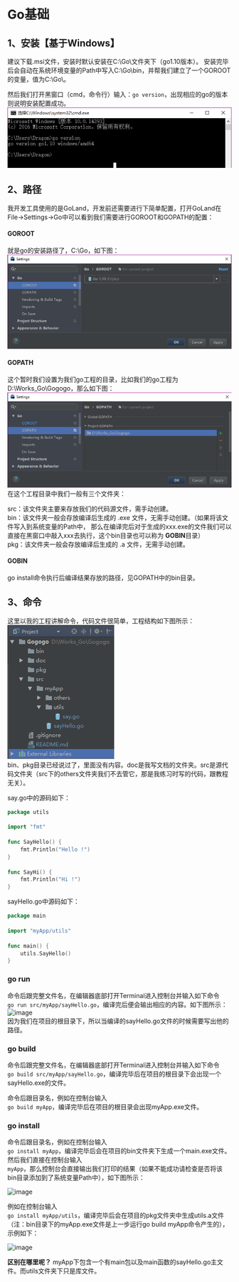 # Go基础

## 1、安装【基于Windows】
  建议下载.msi文件，安装时默认安装在C:\Go\文件夹下（go1.10版本）。
  安装完毕后会自动在系统环境变量的Path中写入C:\Go\bin，并帮我们建立了一个GOROOT的变量，值为C:\Go\。
  
  然后我们打开黑窗口（cmd，命令行）输入：```go version```，出现相应的go的版本则说明安装配置成功。
  ![image](img/1_version.png)  
  
## 2、路径
  我开发工具使用的是GoLand，开发前还需要进行下简单配置，打开GoLand在File->Settings->Go中可以看到我们需要进行GOROOT和GOPATH的配置：  
  
#### GOROOT
  就是go的安装路径了，C:\Go，如下图：
  ![image](img/1_goroot.png)  
  
#### GOPATH  
  这个暂时我们设置为我们go工程的目录，比如我们的go工程为D:\Works_Go\Gogogo，那么如下图：
  ![image](img/1_gopath.png)   
  在这个工程目录中我们一般有三个文件夹：
  
  src：该文件夹主要来存放我们的代码源文件，需手动创建。  
  bin：该文件夹一般会存放编译后生成的 .exe 文件，无需手动创建。（如果将该文件写入到系统变量的Path中，
  那么在编译完后对于生成的xxx.exe的文件我们可以直接在黑窗口中敲入xxx去执行，这个bin目录也可以称为 **GOBIN**目录）  
  pkg：该文件夹一般会存放编译后生成的 .a 文件，无需手动创建。  
  
#### GOBIN
  go install命令执行后编译结果存放的路径，见GOPATH中的bin目录。
  
  
## 3、命令
这里以我的工程讲解命令，代码文件很简单，工程结构如下图所示：  
![image](img/1_project.png)  
bin、pkg目录已经说过了，里面没有内容。doc是我写文档的文件夹。src是源代码文件夹（src下的others文件夹我们不去管它，那是我练习时写的代码，跟教程无关）。  

say.go中的源码如下：
```go
package utils

import "fmt"

func SayHello() {
	fmt.Println("Hello !")
}

func SayHi() {
	fmt.Println("Hi !")
}

```  

sayHello.go中源码如下：
```go
package main

import "myApp/utils"

func main() {
	utils.SayHello()
}

```

### go run  
  命令后跟完整文件名，在编辑器底部打开Terminal进入控制台并输入如下命令  
  ```go run src/myApp/sayHello.go```，编译完后便会输出相应的内容。如下图所示：
  ![image](img/1_gorun.png)  
  因为我们在项目的根目录下，所以当编译的sayHello.go文件的时候需要写出他的路径。  
  
### go build
  命令后跟完整文件名，在编辑器底部打开Terminal进入控制台并输入如下命令  
  ```go build src/myApp/sayHello.go```，编译完毕后在项目的根目录下会出现一个sayHello.exe的文件。  
    
  命令后跟目录名，例如在控制台输入  
  ```go build myApp```，编译完毕后在项目的根目录会出现myApp.exe文件。  
  
  
### go install
  命令后跟目录名，例如在控制台输入  
  ```go install myApp```，编译完毕后会在项目的bin文件夹下生成一个main.exe文件。  
  然后我们直接在控制台输入  
  ```myApp```，那么控制台会直接输出我们打印的结果（如果不能成功请检查是否将该bin目录添加到了系统变量Path中），如下图所示：  
  
  ![image](img/1_goinstall.png)  
  
  例如在控制台输入  
  ```go install myApp/utils```，编译完毕后会在项目的pkg文件夹中生成utils.a文件（注：bin目录下的myApp.exe文件是上一步运行go build myApp命令产生的），示例如下：  
  
  ![image](img/1_goinstall_lib.png)  
  
  **区别在哪里呢？** myApp下包含一个有main包以及main函数的sayHello.go主文件。而utils文件夹下只是库文件。  
  
